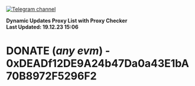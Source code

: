 [![Telegram channel](https://img.shields.io/endpoint?url=https://runkit.io/damiankrawczyk/telegram-badge/branches/master?url=https://t.me/n4z4v0d)](https://t.me/n4z4v0d) 

**Dynamic Updates Proxy List with Proxy Checker**  
**Last Updated: 19.12.23 15:06**

# DONATE (_any evm_) - 0xDEADf12DE9A24b47Da0a43E1bA70B8972F5296F2

